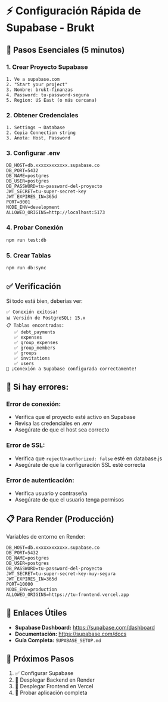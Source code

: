 # ⚡ Configuración Rápida de Supabase - Brukt

## 🚀 Pasos Esenciales (5 minutos)

### **1. Crear Proyecto Supabase**
```
1. Ve a supabase.com
2. "Start your project"
3. Nombre: brukt-finanzas
4. Password: tu-password-segura
5. Region: US East (o más cercana)
```

### **2. Obtener Credenciales**
```
1. Settings → Database
2. Copia Connection string
3. Anota: Host, Password
```

### **3. Configurar .env**
```env
DB_HOST=db.xxxxxxxxxxxx.supabase.co
DB_PORT=5432
DB_NAME=postgres
DB_USER=postgres
DB_PASSWORD=tu-password-del-proyecto
JWT_SECRET=tu-super-secret-key
JWT_EXPIRES_IN=365d
PORT=3001
NODE_ENV=development
ALLOWED_ORIGINS=http://localhost:5173
```

### **4. Probar Conexión**
```bash
npm run test:db
```

### **5. Crear Tablas**
```bash
npm run db:sync
```

## ✅ Verificación

Si todo está bien, deberías ver:
```
✅ Conexión exitosa!
📊 Versión de PostgreSQL: 15.x
📋 Tablas encontradas:
   ✅ debt_payments
   ✅ expenses
   ✅ group_expenses
   ✅ group_members
   ✅ groups
   ✅ invitations
   ✅ users
🎉 ¡Conexión a Supabase configurada correctamente!
```

## 🚨 Si hay errores:

### **Error de conexión:**
- Verifica que el proyecto esté activo en Supabase
- Revisa las credenciales en .env
- Asegúrate de que el host sea correcto

### **Error de SSL:**
- Verifica que `rejectUnauthorized: false` esté en database.js
- Asegúrate de que la configuración SSL esté correcta

### **Error de autenticación:**
- Verifica usuario y contraseña
- Asegúrate de que el usuario tenga permisos

## 📋 Para Render (Producción)

Variables de entorno en Render:
```env
DB_HOST=db.xxxxxxxxxxxx.supabase.co
DB_PORT=5432
DB_NAME=postgres
DB_USER=postgres
DB_PASSWORD=tu-password-del-proyecto
JWT_SECRET=tu-super-secret-key-muy-segura
JWT_EXPIRES_IN=365d
PORT=10000
NODE_ENV=production
ALLOWED_ORIGINS=https://tu-frontend.vercel.app
```

## 🔗 Enlaces Útiles

- **Supabase Dashboard:** https://supabase.com/dashboard
- **Documentación:** https://supabase.com/docs
- **Guía Completa:** `SUPABASE_SETUP.md`

## 🎯 Próximos Pasos

1. ✅ Configurar Supabase
2. 🔄 Desplegar Backend en Render
3. 🔄 Desplegar Frontend en Vercel
4. 🧪 Probar aplicación completa
